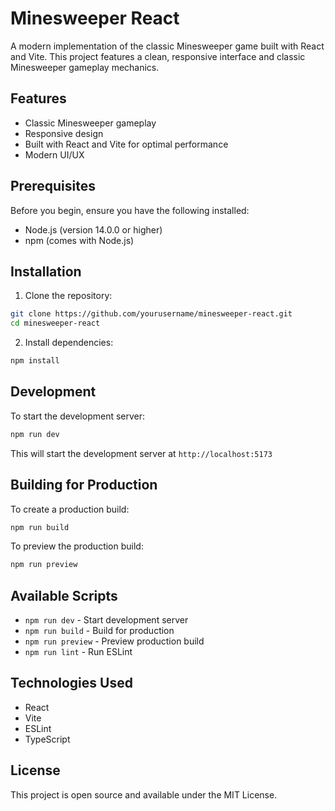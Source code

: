 # Minesweeper React

A modern implementation of the classic Minesweeper game built with React and Vite. This project features a clean, responsive interface and classic Minesweeper gameplay mechanics.

## Features

- Classic Minesweeper gameplay
- Responsive design
- Built with React and Vite for optimal performance
- Modern UI/UX

## Prerequisites

Before you begin, ensure you have the following installed:
- Node.js (version 14.0.0 or higher)
- npm (comes with Node.js)

## Installation

1. Clone the repository:
```bash
git clone https://github.com/yourusername/minesweeper-react.git
cd minesweeper-react
```

2. Install dependencies:
```bash
npm install
```

## Development

To start the development server:

```bash
npm run dev
```

This will start the development server at `http://localhost:5173`

## Building for Production

To create a production build:

```bash
npm run build
```

To preview the production build:

```bash
npm run preview
```

## Available Scripts

- `npm run dev` - Start development server
- `npm run build` - Build for production
- `npm run preview` - Preview production build
- `npm run lint` - Run ESLint

## Technologies Used

- React
- Vite
- ESLint
- TypeScript

## License

This project is open source and available under the MIT License.
